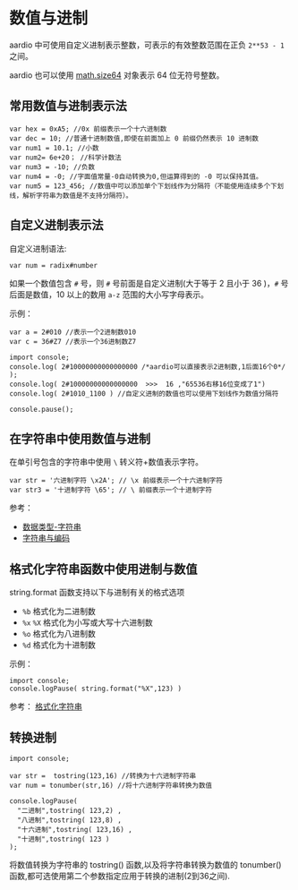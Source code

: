 # 数值与进制

aardio 中可使用自定义进制表示整数，可表示的有效整数范围在正负 `2**53 - 1 `之间。

aardio 也可以使用 [math.size64](../../library-guide/builtin/math.md) 对象表示 64 位无符号整数。

## 常用数值与进制表示法

```aardio
var hex = 0xA5; //0x 前缀表示一个十六进制数 
var dec = 10; //普通十进制数值,即使在前面加上 0 前缀仍然表示 10 进制数  
var num1 = 10.1; //小数
var num2= 6e+20； //科学计数法
var num3 = -10; //负数
var num4 = -0; //字面值常量-0自动转换为0,但运算得到的 -0 可以保持其值。
var num5 = 123_456; //数值中可以添加单个下划线作为分隔符（不能使用连续多个下划线，解析字符串为数值是不支持分隔符）。
```

## 自定义进制表示法

自定义进制语法:  

`var num = radix#number`
  
如果一个数值包含 `#` 号，则 `#` 号前面是自定义进制(大于等于 2 且小于 36 )，`#` 号后面是数值，10 以上的数用 `a-z` 范围的大小写字母表示。  

示例：

```aardio
var a = 2#010 //表示一个2进制数010  
var c = 36#Z7 //表示一个36进制数Z7
 
import console;  
console.log( 2#10000000000000000 /*aardio可以直接表示2进制数,1后面16个0*/ );
console.log( 2#10000000000000000  >>>  16 ,"65536右移16位变成了1")  
console.log( 2#1010_1100 ) //自定义进制的数值也可以使用下划线作为数值分隔符

console.pause();
```  

## 在字符串中使用数值与进制

在单引号包含的字符串中使用 `\` 转义符+数值表示字符。

```aardio
var str = '六进制字符 \x2A'; // \x 前缀表示一个十六进制字符  
var str3 = '十进制字符 \65'; // \ 前缀表示一个十进制字符
```  
  
参考：

- [数据类型-字符串](datatype.md#string)
- [字符串与编码](string.md)

## 格式化字符串函数中使用进制与数值  

string.format 函数支持以下与进制有关的格式选项

- `%b` 格式化为二进制数  
- `%x` `%X` 格式化为小写或大写十六进制数  
- `%o` 格式化为八进制数  
- `%d` 格式化为十进制数  
 
示例：

```aardio
import console;  
console.logPause( string.format("%X",123) )
```
参考： [格式化字符串](../../library-guide/builtin/string/format.md)

## 转换进制  

```aardio
import console; 

var str =  tostring(123,16) //转换为十六进制字符串
var num = tonumber(str,16) //将十六进制字符串转换为数值

console.logPause(
  "二进制",tostring( 123,2) ,
  "八进制",tostring( 123,8) ,
  "十六进制",tostring( 123,16) ,
  "十进制",tostring( 123 ) 
);
```  

将数值转换为字符串的 tostring() 函数,以及将字符串转换为数值的 tonumber() 函数,都可选使用第二个参数指定应用于转换的进制(2到36之间).